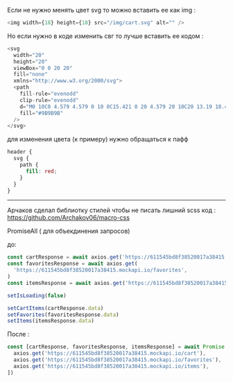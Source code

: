 Если не нужно менять цвет svg то можно вставить ее как img :

```javascript
<img width={18} height={18} src="/img/cart.svg" alt="" />
```

Но если нужно в коде изменить свг то лучше вставить ее кодом :

```javascript
<svg
  width="20"
  height="20"
  viewBox="0 0 20 20"
  fill="none"
  xmlns="http://www.w3.org/2000/svg">
  <path
    fill-rule="evenodd"
    clip-rule="evenodd"
    d="M0 10C0 4.579 4.579 0 10 0C15.421 0 20 4.579 20 10C20 13.19 18.408 16.078 16 17.924V18H15.898C14.23 19.245 12.187 20 10 20C7.813 20 5.77 19.245 4.102 18H4V17.924C1.592 16.078 0 13.189 0 10ZM7.12347 15.236C6.59154 15.6639 6.22136 16.2604 6.074 16.927C7.242 17.604 8.584 18 10 18C11.416 18 12.758 17.604 13.926 16.927C13.7785 16.2605 13.4082 15.6641 12.8764 15.2362C12.3445 14.8083 11.6827 14.5744 11 14.573H9C8.3173 14.5742 7.6554 14.808 7.12347 15.236ZM13.7677 13.4117C14.5877 13.9574 15.2286 14.7329 15.61 15.641C17.077 14.182 18 12.176 18 10C18 5.663 14.337 2 10 2C5.663 2 2 5.663 2 10C2 12.176 2.923 14.182 4.39 15.641C4.77144 14.7329 5.41227 13.9574 6.23227 13.4117C7.05227 12.866 8.01501 12.5742 9 12.573H11C11.985 12.5742 12.9477 12.866 13.7677 13.4117ZM6 8C6 5.72 7.72 4 10 4C12.28 4 14 5.72 14 8C14 10.28 12.28 12 10 12C7.72 12 6 10.28 6 8ZM8 8C8 9.178 8.822 10 10 10C11.178 10 12 9.178 12 8C12 6.822 11.178 6 10 6C8.822 6 8 6.822 8 8Z"
    fill="#9B9B9B"
  />
</svg>
```

для изменения цвета (к примеру) нужно обращаться к пафф

```scss
header {
  svg {
    path {
      fill: red;
    }
  }
}
```

---

Aрчаков сделал библиотку стилей чтобы не писать лишний scss код :
https://github.com/Archakov06/macro-css

PromiseAll ( для объекдинения запросов)

до:

```javascript
const cartResponse = await axios.get('https://611545bd8f38520017a38415.mockapi.io/cart')
const favoritesResponse = await axios.get(
  'https://611545bd8f38520017a38415.mockapi.io/favorites',
)
const itemsResponse = await axios.get('https://611545bd8f38520017a38415.mockapi.io/items')

setIsLoading(false)

setCartItems(cartResponse.data)
setFavorites(favoritesResponse.data)
setItems(itemsResponse.data)
```

После :

```javascript
const [cartResponse, favoritesResponse, itemsResponse] = await Promise.all([
  axios.get('https://611545bd8f38520017a38415.mockapi.io/cart'),
  axios.get('https://611545bd8f38520017a38415.mockapi.io/favorites'),
  axios.get('https://611545bd8f38520017a38415.mockapi.io/items'),
])
```
